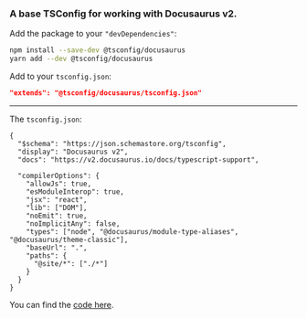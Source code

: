 ### A base TSConfig for working with Docusaurus v2.

Add the package to your `"devDependencies"`:

```sh
npm install --save-dev @tsconfig/docusaurus
yarn add --dev @tsconfig/docusaurus
```

Add to your `tsconfig.json`:

```json
"extends": "@tsconfig/docusaurus/tsconfig.json"
```

---

The `tsconfig.json`: 

```jsonc
{
  "$schema": "https://json.schemastore.org/tsconfig",
  "display": "Docusaurus v2",
  "docs": "https://v2.docusaurus.io/docs/typescript-support",
  
  "compilerOptions": {
    "allowJs": true,
    "esModuleInterop": true,
    "jsx": "react",
    "lib": ["DOM"],
    "noEmit": true,
    "noImplicitAny": false,
    "types": ["node", "@docusaurus/module-type-aliases", "@docusaurus/theme-classic"],
    "baseUrl": ".",
    "paths": {
      "@site/*": ["./*"]
    }
  }
}

```

You can find the [code here](https://github.com/tsconfig/bases/blob/master/bases/docusaurus.json).

